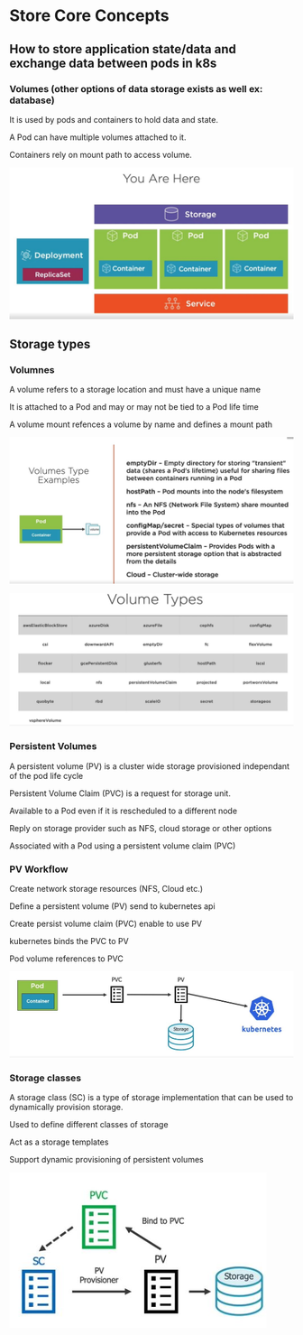# Store Core Concepts

## How to store application state/data and exchange data between pods in k8s

### Volumes (other options of data storage exists as well ex: database)

It is used by pods and containers to hold data and state.

A Pod can have multiple volumes attached to it.

Containers rely on mount path to access volume.

![Storage](https://github.com/satyasyamnn/Kubernetes/blob/master/Images/Storage/StorageWhereItfits.JPG)

## Storage types

### Volumnes

A volume refers to a storage location and must have a unique name

It is attached to a Pod and may or may not be tied to a Pod life time

A volume mount refences a volume by name and defines a mount path

![Volume Types](https://github.com/satyasyamnn/Kubernetes/blob/master/Images/Storage/Volumetypes.JPG)

![Volume Types Examples](https://github.com/satyasyamnn/Kubernetes/blob/master/Images/Storage/VolumetypesExamples.JPG)

### Persistent Volumes

A persistent volume (PV) is a cluster wide storage provisioned independant of the pod life cycle

Persistent Volume Claim (PVC) is a request for storage unit.

Available to a Pod even if it is rescheduled to a different node

Reply on storage provider such as NFS, cloud storage or other options

Associated with a Pod using a persistent volume claim (PVC)

### PV Workflow

Create network storage resources (NFS, Cloud etc.)

Define a persistent volume (PV) send to kubernetes api

Create persist volume claim (PVC) enable to use PV

kubernetes binds the PVC to PV

Pod volume references to PVC

![Volume Types Examples](https://github.com/satyasyamnn/Kubernetes/blob/master/Images/Storage/PVBinding.JPG)

### Storage classes

A storage class (SC) is a type of storage implementation that can be used to dynamically provision storage.

Used to define different classes of storage

Act as a storage templates

Support dynamic provisioning of persistent volumes

![Volume Types Examples](https://github.com/satyasyamnn/Kubernetes/blob/master/Images/Storage/StorageClasses.JPG)
